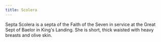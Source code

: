 ```yaml
---
title: Scolera
---
```


Septa Scolera is a septa of the Faith of the Seven in service at the Great Sept of Baelor in King's Landing. She is short, thick waisted with heavy breasts and olive skin. 


